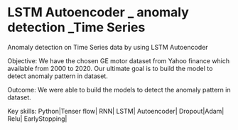 # LSTM Autoencoder _ anomaly detection _Time Series
Anomaly detection on Time Series data by using LSTM Autoencoder

Objective: We have the chosen GE motor dataset from Yahoo finance which available from 2000 to 2020. Our ultimate goal is to build the model to detect anomaly pattern in dataset.       

Outcome: We were able to build the models to detect the anomaly pattern in dataset. 
 
Key skills: Python|Tenser flow| RNN| LSTM| Autoencoder| Dropout|Adam| Relu| EarlyStopping| 

